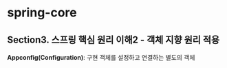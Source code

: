 # spring-core

## Section3. 스프링 핵심 원리 이해2 - 객체 지향 원리 적용

<b>Appconfig(Configuration)</b>: 구현 객체를 설정하고 연결하는 별도의 객체
